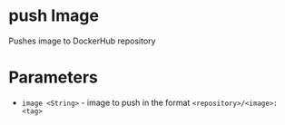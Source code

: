 # push Image

Pushes image to DockerHub repository

# Parameters

- `image <String>` - image to push in the format `<repository>/<image>:<tag>`
